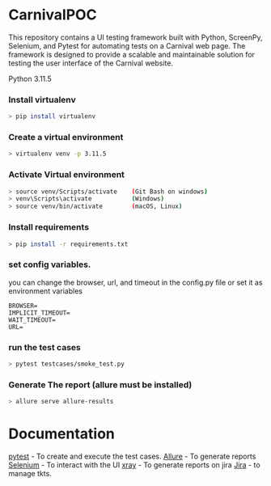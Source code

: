# CarnivalPOC
This repository contains a UI testing framework built with Python, ScreenPy, Selenium, and Pytest for automating tests on a Carnival web page. The framework is designed to provide a scalable and maintainable solution for testing the user interface of the Carnival website.


Python 3.11.5

### Install virtualenv
```sh
> pip install virtualenv
```

### Create a virtual environment 
```sh
> virtualenv venv -p 3.11.5
```

### Activate Virtual environment
```sh
> source venv/Scripts/activate    (Git Bash on windows)
> venv\Scripts\activate           (Windows)
> source venv/bin/activate        (macOS, Linux)
``` 

### Install requirements
```sh
> pip install -r requirements.txt
```

### set config variables.

you can change the browser, url, and timeout in the config.py file or set it as environment variables
```
BROWSER=
IMPLICIT_TIMEOUT=
WAIT_TIMEOUT=
URL= 
```

### run the test cases 
```sh
> pytest testcases/smoke_test.py 
```

### Generate The report (allure must be installed)
```sh
> allure serve allure-results
```


# Documentation
[pytest](https://docs.pytest.org/en/7.1.x/contents.html) - To create and execute the test cases.
[Allure](https://allurereport.org/docs/pytest/) - To generate reports
[Selenium](https://www.selenium.dev/documentation/) - To interact with the UI
[xray](https://www.getxray.app/blog/xray-test-management-for-jira) - To generate reports on jira
[Jira](https://rrrenjifo.atlassian.net/jira/software/c/projects/FR/boards/7) - to manage tkts.
